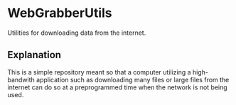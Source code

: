 # WebGrabberUtils
Utilities for downloading data from the internet.
## Explanation
This is a simple repository meant so that a computer utilizing a high-bandwith application such as downloading many files or large files from the internet can do so at a preprogrammed time when the network is not being used.
